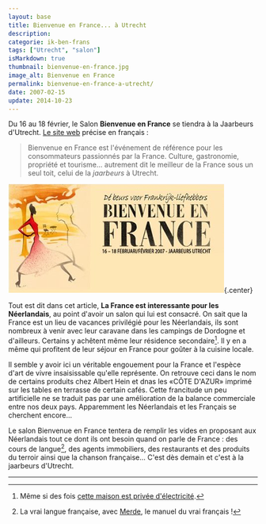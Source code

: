 ```yaml
---
layout: base
title: Bienvenue en France... à Utrecht
description: 
categorie: ik-ben-frans
tags: ["Utrecht", "salon"]
isMarkdown: true
thumbnail: bienvenue-en-france.jpg
image_alt: Bienvenue en France
permalink: bienvenue-en-france-a-utrecht/
date: 2007-02-15
update: 2014-10-23
---
```




Du 16 au 18 février, le Salon **Bienvenue en France** se tiendra à la Jaarbeurs d'Utrecht. [Le site web](http://www.bienvenueenfrance.nl) précise en français :

> Bienvenue en France est l'événement de référence pour les consommateurs passionnés par la France. Culture, gastronomie, propriété et tourisme... autrement dit le meilleur de la France sous un seul toit, celui de la *jaarbeurs* à Utrecht.

![Bienvenue en France](bienvenue-en-france.jpg){.center}

Tout est dit dans cet article, **La France est interessante pour les Néerlandais**, au point d'avoir un salon qui lui est consacré. On sait que la France est un lieu de vacances privilégié pour les Néerlandais, ils sont nombreux à venir avec leur caravane dans les campings de Dordogne et d'ailleurs. Certains y achêtent même leur résidence secondaire[^1]. Il y en a même qui profitent de leur séjour en France pour goûter à la cuisine locale.

Il semble y avoir ici un véritable engouement pour la France et l'espèce d'art de vivre insaisissable qu'elle représente. On retrouve ceci dans le nom de certains produits chez Albert Hein et dnas les «CÔTE D'AZUR» imprimé sur les tables en terrasse de certain cafés. Cette francitude un peu artificielle ne se traduit pas par une amélioration de la balance commerciale entre nos deux pays. Apparemment les Néerlandais et les Français se cherchent encore...

Le salon Bienvenue en France tentera de remplir les vides en proposant aux Néerlandais tout ce dont ils ont besoin quand on parle de France : des cours de langue[^2], des agents immobiliers, des restaurants et des produits du terroir ainsi que la chanson française... C'est dès demain et c'est à la jaarbeurs d'Utrecht.

---
[^1]: Même si des fois [cette maison est privée d'électricité](http://www.ptb.be/international/article.phtml?section=A1AAABBV&object_id=26882).
[^2]: La vrai langue française, avec [Merde](http://home.planet.nl/~reprise/arti-choc.html), le manuel du vrai français !